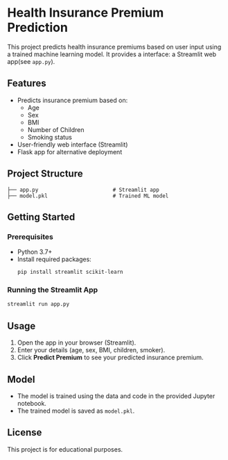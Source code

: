 # Health Insurance Premium Prediction

This project predicts health insurance premiums based on user input using a trained machine learning model. It provides a interface: a Streamlit web app(see `app.py`).

## Features
- Predicts insurance premium based on:
  - Age
  - Sex
  - BMI
  - Number of Children
  - Smoking status
- User-friendly web interface (Streamlit)
- Flask app for alternative deployment

## Project Structure
```
├── app.py                        # Streamlit app
├── model.pkl                     # Trained ML model

```

## Getting Started

### Prerequisites
- Python 3.7+
- Install required packages:
  ```bash
  pip install streamlit scikit-learn
  ```

### Running the Streamlit App
```bash
streamlit run app.py
```

## Usage
1. Open the app in your browser (Streamlit).
2. Enter your details (age, sex, BMI, children, smoker).
3. Click **Predict Premium** to see your predicted insurance premium.

## Model
- The model is trained using the data and code in the provided Jupyter notebook.
- The trained model is saved as `model.pkl`.

## License
This project is for educational purposes.
